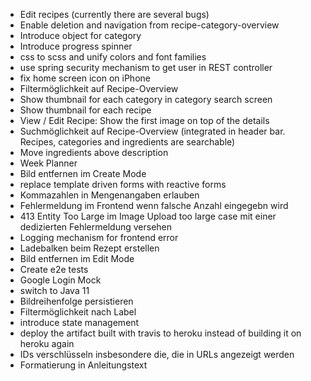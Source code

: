 - Edit recipes (currently there are several bugs)
- Enable deletion and navigation from recipe-category-overview
- Introduce object for category
- Introduce progress spinner
- css to scss and unify colors and font families
- use spring security mechanism to get user in REST controller
- fix home screen icon on iPhone
- Filtermöglichkeit auf Recipe-Overview
- Show thumbnail for each category in category search screen
- Show thumbnail for each recipe
- View / Edit Recipe: Show the first image on top of the details
- Suchmöglichkeit auf Recipe-Overview (integrated in header bar. Recipes, categories and ingredients are searchable)
- Move ingredients above description
- Week Planner
- Bild entfernen im Create Mode
- replace template driven forms with reactive forms
- Kommazahlen in Mengenangaben erlauben
- Fehlermeldung im Frontend wenn falsche Anzahl eingegebn wird
- 413 Entity Too Large im Image Upload too large case mit einer dedizierten Fehlermeldung versehen
- Logging mechanism for frontend error
- Ladebalken beim Rezept erstellen
- Bild entfernen im Edit Mode
- Create e2e tests
- Google Login Mock
- switch to Java 11
- Bildreihenfolge persistieren
- Filtermöglichkeit nach Label
- introduce state management
- deploy the artifact built with travis to heroku instead of building it on heroku again
- IDs verschlüsseln insbesondere die, die in URLs angezeigt werden
- Formatierung in Anleitungstext
